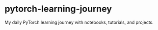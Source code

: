 # pytorch-learning-journey
My daily PyTorch learning journey with notebooks, tutorials, and projects.

